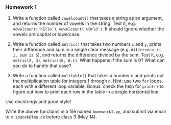 ### Homework 1

1. Write a function called `vowelcount()` that takes a string as an argument, and returns the number of vowels in the string. Test it, e.g. `vowelcount('hEllo')`, `vowelcount('wOrld')`. It should ignore whether the vowels are captial or lowercase.

2. Write a function called `metric()` that takes two numbers `x` and `y`, prints their difference and sum in a single clear message (e.g. `difference is 1, sum is 5`), and returns the difference divided by the sum. Test it, e.g. `metric(2, 3)`, `metric(10, 0.1)`. What happens if the sum is 0? What can you do to handle that case?

3. Write a function called `multtable()` that takes a number `n` and prints out the multiplication table for integers 1 through `n`. Hint: use two `for` loops, each with a different loop variable. Bonus: check the help for `print()` to figure out how to print each row in the table in a single horizontal line.

Use docstrings and good style!

Write the above functions in a file named `homework1.py`, and submit via email to `m.spacek@lmu.de` before class 3 (May 14).
